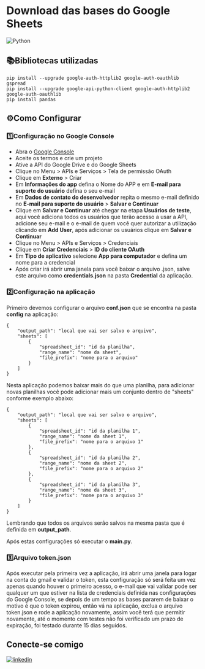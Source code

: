 ﻿
# Download das bases do Google Sheets
![Python](https://img.shields.io/badge/Python-green)
## 📚Bibliotecas utilizadas
```
pip install --upgrade google-auth-httplib2 google-auth-oauthlib gspread
pip install --upgrade google-api-python-client google-auth-httplib2 google-auth-oauthlib
pip install pandas
```
## ⚙Como Configurar
### 1️⃣Configuração no Google Console
- Abra o [Google Console](https://console.cloud.google.com/)
- Aceite os termos e crie um projeto
- Ative a API do Google Drive e do Google Sheets
- Clique no Menu > APIs e Serviços > Tela de permissão OAuth
- Clique em **Externo** > Criar 
- Em **Informações do app** defina o Nome do APP e em **E-mail para suporte do usuário** defina o seu e-mail 
- Em **Dados de contato do desenvolvedor** repita o mesmo e-mail definido no **E-mail para suporte do usuário** > **Salvar e Continuar**
- Clique em **Salvar e Continuar** até chegar na etapa **Usuários de teste**, aqui você adiciona todos os usuários que terão acesso a usar a API, adicione seu e-mail e o e-mail de quem você quer autorizar a utilização clicando em **Add User**, após adicionar os usuários clique em **Salvar e Continuar**
- Clique no Menu > APIs e Serviços > Credenciais
- Clique em **Criar Credenciais** > **ID do cliente OAuth**
- Em **Tipo de aplicativo** selecione **App para computador** e defina um nome para a credencial
- Após criar irá abrir uma janela para você baixar o arquivo .json, salve este arquivo como **credentials.json** na pasta **Credential** da aplicação.

### 2️⃣Configuração na aplicação
Primeiro devemos configurar o arquivo **conf.json** que se encontra na pasta **config** na aplicação:
```
{
    "output_path": "local que vai ser salvo o arquivo",
    "sheets": [
        {
            "spreadsheet_id": "id da planilha",
            "range_name": "nome da sheet",
            "file_prefix": "nome para o arquivo"
        }
    ]
}
```
Nesta aplicação podemos baixar mais do que uma planilha, para adicionar novas planilhas você pode adicionar mais um conjunto dentro de "sheets" conforme exemplo abaixo:
```
{
    "output_path": "local que vai ser salvo o arquivo",
    "sheets": [
        {
            "spreadsheet_id": "id da planilha 1",
            "range_name": "nome da sheet 1",
            "file_prefix": "nome para o arquivo 1"
        },
        {
            "spreadsheet_id": "id da planilha 2",
            "range_name": "nome da sheet 2",
            "file_prefix": "nome para o arquivo 2"
        },
        {
            "spreadsheet_id": "id da planilha 3",
            "range_name": "nome da sheet 3",
            "file_prefix": "nome para o arquivo 3"
        }
    ]
}
```
Lembrando que todos os arquivos serão salvos na mesma pasta que é definida em **output_path**.

Após estas configurações só executar o **main.py**.

### 3️⃣Arquivo token.json

Após executar pela primeira vez a aplicação, irá abrir uma janela para logar na conta do gmail e validar o token, esta configuração só será feita um vez apenas quando houver o primeiro acesso, o e-mail que vai validar pode ser qualquer um que estiver na lista de credenciais definida nas configurações do Google Console, se depois de um tempo as bases pararem de baixar o motivo é que o token expirou, então vá na aplicação, exclua o arquivo token.json e rode a aplicação novamente, assim você terá que permitir novamente, até o momento com testes não foi verificado um prazo de expiração, foi testado durante 15 dias seguidos.

## Conecte-se comigo

[![linkedin](https://img.shields.io/badge/linkedin-0A66C2?style=for-the-badge&logo=linkedin&logoColor=white)](https://www.linkedin.com/in/thiago-romualdo-732204244/)



